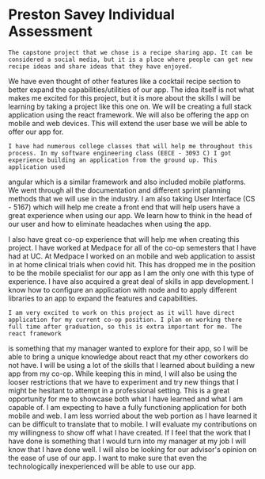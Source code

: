 # Preston Savey Individual Assessment

	The capstone project that we chose is a recipe sharing app. It can be considered a social media, but it is a place where people can get new recipe ideas and share ideas that they have enjoyed.
We have even thought of other features like a cocktail recipe section to better expand the capabilities/utilities of our app. The idea itself is not what makes me excited for this project, 
but it is more about the skills I will be learning by taking a project like this one on. We will be creating a full stack application using the react framework. We will also be offering the app on mobile and web devices.
This will extend the user base we will be able to offer our app for.

	I have had numerous college classes that will help me throughout this process. In my software engineering class (EECE - 3093 C) I got experience building an application from the ground up. This application used
angular which is a similar framework and also included mobile platforms. We went through all the documentation and different sprint planning methods that we will use in the industry. I am also taking User Interface 
(CS - 5167) which will help me create a front end that will help users have a great experience when using our app. We learn how to think in the head of our user and how to eliminate headaches when using the app.

I also have great co-op experience that will help me when creating this project. I have worked at Medpace for all of the co-op semesters that I have had at UC. At Medpace I worked on an mobile and web application to assist
in at home clinical trials when covid hit. This has dropped me in the position to be the mobile specialist for our app as I am the only one with this type of experience. I have also acquired a great deal of skills in app
development. I know how to configure an application with node and to apply different libraries to an app to expand the features and capabilities.

	I am very excited to work on this project as it will have direct application for my current co-op position. I plan on working there full time after graduation, so this is extra important for me. The react framework
is something that my manager wanted to explore for their app, so I will be able to bring a unique knowledge about react that my other coworkers do not have. I will be using a lot of the skills that I learned about building
a new app from my co-op. While keeping this in mind, I will also be using the looser restrictions that we have to experiment and try new things that I might be hesitant to attempt in a professional setting. This is a great
opportunity for me to showcase both what I have learned and what I am capable of.
	I am expecting to have a fully functioning application for both mobile and web. I am less worried about the web portion as I have learned it can be difficult to translate that to mobile. I will evaluate my
contributions on my willingness to show off what I have created. If I feel that the work that I have done is something that I would turn into my manager at my job I will know that I have done well. I will also be looking
for our advisor's opinion on the ease of use of our app. I want to make sure that even the technologically inexperienced will be able to use our app.
